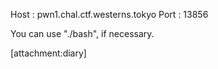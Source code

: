 Host : pwn1.chal.ctf.westerns.tokyo
Port : 13856

You can use "./bash", if necessary.

[attachment:diary]